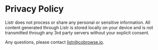# Privacy Policy

Listr does not process or share any personal or sensitive information. All content generated through Listr is stored locally on your device and is not transmitted through any 3rd party servers without your explicit consent. 

Any questions, please contact listr@cobrowse.io. 